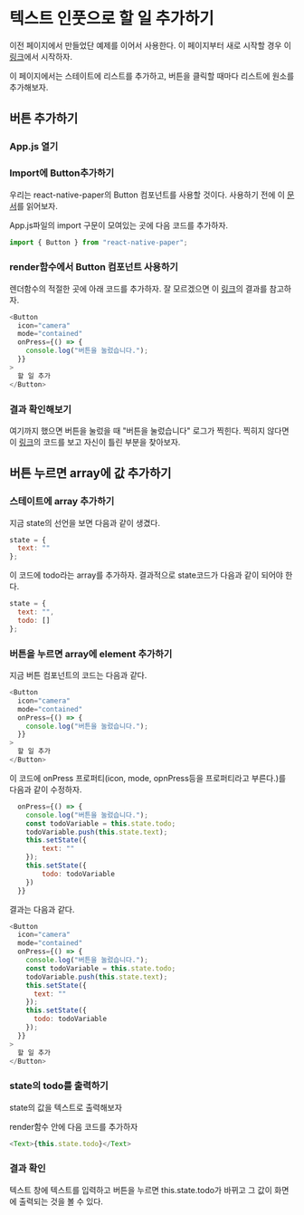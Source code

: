# 텍스트 인풋으로 할 일 추가하기

이전 페이지에서 만들었단 예제를 이어서 사용한다.
이 페이지부터 새로 시작할 경우 이 [링크](https://snack.expo.io/@jh.majecty/0309-1)에서 시작하자.

이 페이지에서는 스테이트에 리스트를 추가하고, 버튼을 클릭할 때마다 리스트에 원소를 추가해보자.

## 버튼 추가하기

### App.js 열기

### Import에 Button추가하기

우리는 react-native-paper의 Button 컴포넌트를 사용할 것이다.
사용하기 전에 이 [문서](https://callstack.github.io/react-native-paper/button.html)를 읽어보자.

App.js파일의 import 구문이 모여있는 곳에 다음 코드를 추가하자.

```js
import { Button } from "react-native-paper";
```

### render함수에서 Button 컴포넌트 사용하기

렌더함수의 적절한 곳에 아래 코드를 추가하자. 잘 모르겠으면 이 [링크](https://snack.expo.io/@jh.majecty/0309-2)의 결과를 참고하자.

```js
<Button
  icon="camera"
  mode="contained"
  onPress={() => {
    console.log("버튼을 눌렀습니다.");
  }}
>
  할 일 추가
</Button>
```

### 결과 확인해보기

여기까지 했으면 버튼을 눌렀을 때 "버튼을 눌렀습니다" 로그가 찍힌다.
찍히지 않다면 이 [링크](https://snack.expo.io/@jh.majecty/0309-2-button)의 코드를 보고 자신이 틀린 부분을 찾아보자.

## 버튼 누르면 array에 값 추가하기

### 스테이트에 array 추가하기

지금 state의 선언을 보면 다음과 같이 생겼다.

```js
state = {
  text: ""
};
```

이 코드에 todo라는 array를 추가하자. 결과적으로 state코드가 다음과 같이 되어야 한다.

```js
state = {
  text: "",
  todo: []
};
```

### 버튼을 누르면 array에 element 추가하기

지금 버튼 컴포넌트의 코드는 다음과 같다.

```js
<Button
  icon="camera"
  mode="contained"
  onPress={() => {
    console.log("버튼을 눌렀습니다.");
  }}
>
  할 일 추가
</Button>
```

이 코드에 onPress 프로퍼티(icon, mode, opnPress등을 프로퍼티라고 부른다.)를 다음과 같이 수정하자.

```js
  onPress={() => {
    console.log("버튼을 눌렀습니다.");
    const todoVariable = this.state.todo;
    todoVariable.push(this.state.text);
    this.setState({
        text: ""
    });
    this.setState({
        todo: todoVariable
    })
  }}
```

결과는 다음과 같다.

```js
<Button
  icon="camera"
  mode="contained"
  onPress={() => {
    console.log("버튼을 눌렀습니다.");
    const todoVariable = this.state.todo;
    todoVariable.push(this.state.text);
    this.setState({
      text: ""
    });
    this.setState({
      todo: todoVariable
    });
  }}
>
  할 일 추가
</Button>
```

### state의 todo를 출력하기

state의 값을 텍스트로 출력해보자

render함수 안에 다음 코드를 추가하자

```js
<Text>{this.state.todo}</Text>
```

### 결과 확인

텍스트 창에 텍스트를 입력하고 버튼을 누르면 this.state.todo가 바뀌고 그 값이 화면에 출력되는 것을 볼 수 있다.
